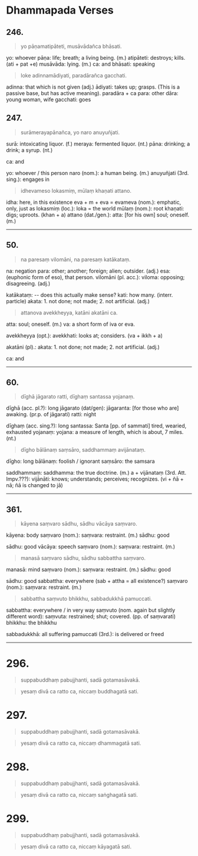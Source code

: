 
# Dhammapada Verses

## 246.

> yo pāṇamatipāteti, musāvādañca bhāsati.

yo: whoever
pāṇa: life; breath; a living being. (m.)
atipāteti: destroys; kills. (ati + pat +e)
musāvāda: lying. (m.)
ca: and
bhāsati: speaking

> loke adinnamādiyati, paradārañca gacchati.

adinna: that which is not given (adj.)
ādiyati: takes up; grasps. (This is a passive base, but has active meaning).
paradāra + ca
    para: other
    dāra: young woman, wife
gacchati: goes

## 247.

> surāmerayapānañca, yo naro anuyuñjati.

surā: intoxicating liquor. (f.)
meraya: fermented liquor. (nt.)
pāna: drinking; a drink; a syrup. (nt.)

ca: and

yo: whoever / this person
naro (nom.): a human being. (m.)
anuyuñjati (3rd. sing.): engages in

> idhevameso lokasmiṃ, mūlaṃ khaṇati attano.

idha: here, in this existence
eva + m + eva = evameva (nom.): emphatic, only, just as
lokasmiṃ (loc.): loka = the world
mūlaṃ (nom.): root
khaṇati: digs; uproots. (khan + a)
attano (dat./gen.): atta: [for his own] soul; oneself. (m.)

---

## 50.

> na paresaṃ vilomāni, na paresaṃ katākataṃ.

na: negation
para: other; another; foreign; alien; outsider. (adj.)
esa: (euphonic form of eso), that person.
vilomāni (pl. acc.): viloma: opposing; disagreeing. (adj.)

katākataṃ:
    -- does this actually make sense?
    kati: how many. (interr. particle)
    akata: 1. not done; not made; 2. not artificial. (adj.)

> attanova avekkheyya, katāni akatāni ca.

atta: soul; oneself. (m.)
va: a short form of iva or eva.

avekkheyya (opt.): avekkhati: looks at; considers. (va + ikkh + a)

akatāni (pl).: akata: 1. not done; not made; 2. not artificial. (adj.)

ca: and

---

## 60.

> dīghā jāgarato ratti, dīghaṃ santassa yojanaṃ.

dīghā (acc. pl.?): long
jāgarato (dat/gen): jāgaranta: [for those who are] awaking. (pr.p. of jāgarati)
ratti: night

dīghaṃ (acc. sing.?): long
santassa: Santa [pp. of sammati] tired, wearied, exhausted
yojanaṃ: yojana: a measure of length, which is about, 7 miles. (nt.)

> dīgho bālānaṃ saṃsāro, saddhammaṃ avijānataṃ.

dīgho: long
bālānaṃ: foolish / ignorant
saṃsāro: the samsara

saddhammaṃ: saddhamma: the true doctrine. (m.)
a + vijānataṃ (3rd. Att. Impv.???):
    vijānāti: knows; understands; perceives; recognizes. (vi + ñā + nā; ñā is changed to jā)

---

## 361.

> kāyena saṃvaro sādhu, sādhu vācāya saṃvaro.

kāyena: body
saṃvaro (nom.): saṃvara: restraint. (m.)
sādhu: good

sādhu: good
vācāya: speech
saṃvaro (nom.): saṃvara: restraint. (m.)

> manasā saṃvaro sādhu, sādhu sabbattha saṃvaro.

manasā: mind
saṃvaro (nom.): saṃvara: restraint. (m.)
sādhu: good

sādhu: good
sabbattha: everywhere (sab + attha = all existence?)
saṃvaro (nom.): saṃvara: restraint. (m.)

> sabbattha saṃvuto bhikkhu, sabbadukkhā pamuccati.

sabbattha: everywhere / in very way
saṃvuto (nom. again but slightly different word):
    saṃvuta: restrained; shut; covered. (pp. of saṃvarati)
bhikkhu: the bhikkhu

sabbadukkhā: all suffering
pamuccati (3rd.): is delivered or freed

---

# 296.

> suppabuddhaṃ pabujjhanti, sadā gotamasāvakā.

> yesaṃ divā ca ratto ca, niccaṃ buddhagatā sati.

# 297.

> suppabuddhaṃ pabujjhanti, sadā gotamasāvakā.

> yesaṃ divā ca ratto ca, niccaṃ dhammagatā sati.

# 298.

> suppabuddhaṃ pabujjhanti, sadā gotamasāvakā.

> yesaṃ divā ca ratto ca, niccaṃ saṅghagatā sati.

# 299.

> suppabuddhaṃ pabujjhanti, sadā gotamasāvakā.

> yesaṃ divā ca ratto ca, niccaṃ kāyagatā sati.
